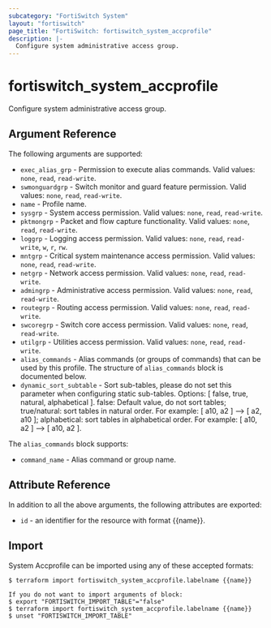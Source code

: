 ```yaml
---
subcategory: "FortiSwitch System"
layout: "fortiswitch"
page_title: "FortiSwitch: fortiswitch_system_accprofile"
description: |-
  Configure system administrative access group.
---
```


# fortiswitch_system_accprofile
Configure system administrative access group.

## Argument Reference

The following arguments are supported:

* `exec_alias_grp` - Permission to execute alias commands. Valid values: `none`, `read`, `read-write`.
* `swmonguardgrp` - Switch monitor and guard feature permission. Valid values: `none`, `read`, `read-write`.
* `name` - Profile name.
* `sysgrp` - System access permission. Valid values: `none`, `read`, `read-write`.
* `pktmongrp` - Packet and flow capture functionality. Valid values: `none`, `read`, `read-write`.
* `loggrp` - Logging access permission. Valid values: `none`, `read`, `read-write`, `w`, `r`, `rw`.
* `mntgrp` - Critical system maintenance access permission. Valid values: `none`, `read`, `read-write`.
* `netgrp` - Network access permission. Valid values: `none`, `read`, `read-write`.
* `admingrp` - Administrative access permission. Valid values: `none`, `read`, `read-write`.
* `routegrp` - Routing access permission. Valid values: `none`, `read`, `read-write`.
* `swcoregrp` - Switch core access permission. Valid values: `none`, `read`, `read-write`.
* `utilgrp` - Utilities access permission. Valid values: `none`, `read`, `read-write`.
* `alias_commands` - Alias commands (or groups of commands) that can be used by this profile. The structure of `alias_commands` block is documented below.
* `dynamic_sort_subtable` - Sort sub-tables, please do not set this parameter when configuring static sub-tables. Options: [ false, true, natural, alphabetical ]. false: Default value, do not sort tables; true/natural: sort tables in natural order. For example: [ a10, a2 ] --> [ a2, a10 ]; alphabetical: sort tables in alphabetical order. For example: [ a10, a2 ] --> [ a10, a2 ].

The `alias_commands` block supports:

* `command_name` - Alias command or group name.


## Attribute Reference

In addition to all the above arguments, the following attributes are exported:
* `id` - an identifier for the resource with format {{name}}.

## Import

System Accprofile can be imported using any of these accepted formats:
```
$ terraform import fortiswitch_system_accprofile.labelname {{name}}

If you do not want to import arguments of block:
$ export "FORTISWITCH_IMPORT_TABLE"="false"
$ terraform import fortiswitch_system_accprofile.labelname {{name}}
$ unset "FORTISWITCH_IMPORT_TABLE"
```
